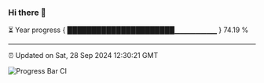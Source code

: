### Hi there 👋

⏳ Year progress { ██████████████████████▁▁▁▁▁▁▁▁ } 74.19 %

---

⏰ Updated on Sat, 28 Sep 2024 12:30:21 GMT

![Progress Bar CI](https://github.com/liununu/liununu/workflows/Progress%20Bar%20CI/badge.svg)
